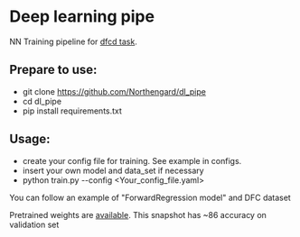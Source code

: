 # Deep learning pipe

NN Training pipeline for [dfcd task](https://www.kaggle.com/c/deepfake-detection-challenge/overview).

## Prepare to use:
  * git clone https://github.com/Northengard/dl_pipe
  * cd dl_pipe
  * pip install requirements.txt  
 
## Usage:
  * create your config file for training. See example in configs.
  * insert your own model and data_set if necessary
  * python train.py --config <Your_config_file.yaml>
  
You can follow an example of "ForwardRegression model" and DFC dataset

Pretrained weights are [available](https://drive.google.com/open?id=1xXj_GmgETHq-S1OTEQZY8JX_9dBxAX2_). This snapshot has ~86 accuracy on validation set
